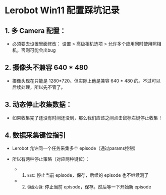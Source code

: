 # Lerobot Win11 配置踩坑记录

## 1. 多 Camera 配置：

- 必须要去设置里面修改： 设置 > 高级相机选项 > 允许多个应用同时使用照相机。否则可能会出bug

## 2. 摄像头不兼容 640 * 480

- 摄像头现在只能是 1280*720。但实际上他是兼容 640 * 480 的。不过可以后续处理，所以先不管了。

## 3. 动态停止收集数据：

- 如果收集完了还没有时间还没到，那么我们应该之间点击鼠标右键停止收集！

## 4. 数据采集键位指引

- Lerobot 允许同一个任务采集多个 episode（通过params控制）

- 所以有两种停止策略（对应两种键位）：

    - 1. `ESC`: 停止当前 episode，保存，后续的 episode 也不继续测了

    - 2. `键盘右键`: 停止当前 episode，保存。然后等一下开始新 episode